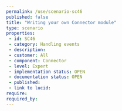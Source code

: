 ```yaml
---
permalink: /use/scenario-sc46
published: false
title: "Writing your own Connector module"
type: scenario
properties:
 - id: SC46
 - category: Handling events
 - description: 
 - customer: All
 - component: Connector
 - level: Expert
 - implementation status: OPEN
 - documentation status: OPEN
 - published: 
 - link to lucid: 
require:
required_by:
---
```

